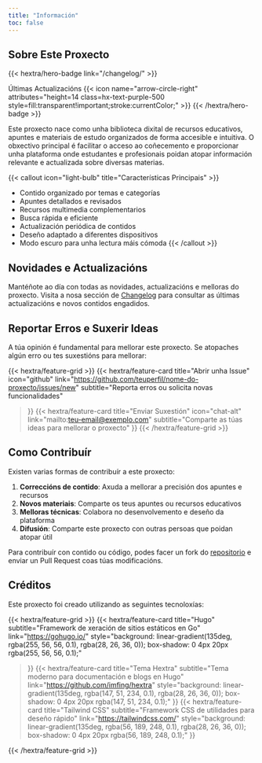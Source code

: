 ```yaml
---
title: "Información"
toc: false
---
```


## Sobre Este Proxecto

<div class="hx-mt-8"></div>

{{< hextra/hero-badge link="/changelog/" >}}
  <div class="hx-w-2 hx-h-2 hx-rounded-full hx-bg-primary-400"></div>
  <span>Últimas Actualizacións</span>
  {{< icon name="arrow-circle-right" attributes="height=14 class=hx-text-purple-500 style=fill:transparent!important;stroke:currentColor;" >}}
{{< /hextra/hero-badge >}}

<div class="hx-mt-8"></div>

Este proxecto nace como unha biblioteca dixital de recursos educativos, apuntes e materiais de estudo organizados de forma accesible e intuitiva. O obxectivo principal é facilitar o acceso ao coñecemento e proporcionar unha plataforma onde estudantes e profesionais poidan atopar información relevante e actualizada sobre diversas materias.

<div class="hx-mt-8"></div>

{{< callout icon="light-bulb" title="Características Principais" >}}
- Contido organizado por temas e categorías
- Apuntes detallados e revisados
- Recursos multimedia complementarios
- Busca rápida e eficiente
- Actualización periódica de contidos
- Deseño adaptado a diferentes dispositivos
- Modo escuro para unha lectura máis cómoda
{{< /callout >}}

<div class="hx-mt-12"></div>

## Novidades e Actualizacións

<div class="hx-mt-8"></div>

Mantéñote ao día con todas as novidades, actualizacións e melloras do proxecto. Visita a nosa sección de [Changelog](/changelog) para consultar as últimas actualizacións e novos contidos engadidos.

<div class="hx-mt-12"></div>

## Reportar Erros e Suxerir Ideas

<div class="hx-mt-8"></div>

A túa opinión é fundamental para mellorar este proxecto. Se atopaches algún erro ou tes suxestións para mellorar:

<div class="hx-mt-8"></div>

{{< hextra/feature-grid >}}
  {{< hextra/feature-card
    title="Abrir unha Issue"
    icon="github"
    link="https://github.com/teuperfil/nome-do-proxecto/issues/new"
    subtitle="Reporta erros ou solicita novas funcionalidades"
  >}}
  {{< hextra/feature-card
    title="Enviar Suxestión"
    icon="chat-alt"
    link="mailto:teu-email@exemplo.com"
    subtitle="Comparte as túas ideas para mellorar o proxecto"
  >}}
{{< /hextra/feature-grid >}}

<div class="hx-mt-12"></div>

## Como Contribuír

<div class="hx-mt-8"></div>

Existen varias formas de contribuír a este proxecto:

1. **Correccións de contido**: Axuda a mellorar a precisión dos apuntes e recursos
2. **Novos materiais**: Comparte os teus apuntes ou recursos educativos
3. **Melloras técnicas**: Colabora no desenvolvemento e deseño da plataforma
4. **Difusión**: Comparte este proxecto con outras persoas que poidan atopar útil

<div class="hx-mt-6"></div>

Para contribuír con contido ou código, podes facer un fork do [repositorio](https://github.com/teuperfil/nome-do-proxecto) e enviar un Pull Request coas túas modificacións.

<div class="hx-mt-12"></div>

## Créditos

<div class="hx-mt-8"></div>

Este proxecto foi creado utilizando as seguintes tecnoloxías:

<div class="hx-mt-8"></div>

{{< hextra/feature-grid >}}
  {{< hextra/feature-card
    title="Hugo"
    subtitle="Framework de xeración de sitios estáticos en Go"
    link="https://gohugo.io/"
    style="background: linear-gradient(135deg, rgba(255, 56, 56, 0.1), rgba(28, 26, 36, 0)); box-shadow: 0 4px 20px rgba(255, 56, 56, 0.1);"
  >}}
  {{< hextra/feature-card
    title="Tema Hextra"
    subtitle="Tema moderno para documentación e blogs en Hugo"
    link="https://github.com/imfing/hextra"
    style="background: linear-gradient(135deg, rgba(147, 51, 234, 0.1), rgba(28, 26, 36, 0)); box-shadow: 0 4px 20px rgba(147, 51, 234, 0.1);"
  >}}
  {{< hextra/feature-card
    title="Tailwind CSS"
    subtitle="Framework CSS de utilidades para deseño rápido"
    link="https://tailwindcss.com/"
    style="background: linear-gradient(135deg, rgba(56, 189, 248, 0.1), rgba(28, 26, 36, 0)); box-shadow: 0 4px 20px rgba(56, 189, 248, 0.1);"
  >}}
  <!-- {{< hextra/feature-card
    title="GitHub"
    subtitle="Aloxamento e control de versións do código"
    link="https://github.com/"
    style="background: linear-gradient(135deg, rgba(36, 41, 46, 0.1), rgba(28, 26, 36, 0)); box-shadow: 0 4px 20px rgba(36, 41, 46, 0.1);"
  >}} -->
{{< /hextra/feature-grid >}}


<div class="hx-mt-16"></div>
